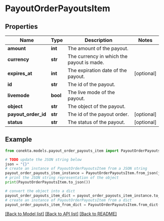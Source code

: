 # PayoutOrderPayoutsItem


## Properties

Name | Type | Description | Notes
------------ | ------------- | ------------- | -------------
**amount** | **int** | The amount of the payout. | 
**currency** | **str** | The currency in which the payout is made. | 
**expires_at** | **int** | The expiration date of the payout. | [optional] 
**id** | **str** | The id of the payout. | 
**livemode** | **bool** | The live mode of the payout. | 
**object** | **str** | The object of the payout. | 
**payout_order_id** | **str** | The id of the payout order. | [optional] 
**status** | **str** | The status of the payout. | [optional] 

## Example

```python
from conekta.models.payout_order_payouts_item import PayoutOrderPayoutsItem

# TODO update the JSON string below
json = "{}"
# create an instance of PayoutOrderPayoutsItem from a JSON string
payout_order_payouts_item_instance = PayoutOrderPayoutsItem.from_json(json)
# print the JSON string representation of the object
print(PayoutOrderPayoutsItem.to_json())

# convert the object into a dict
payout_order_payouts_item_dict = payout_order_payouts_item_instance.to_dict()
# create an instance of PayoutOrderPayoutsItem from a dict
payout_order_payouts_item_from_dict = PayoutOrderPayoutsItem.from_dict(payout_order_payouts_item_dict)
```
[[Back to Model list]](../README.md#documentation-for-models) [[Back to API list]](../README.md#documentation-for-api-endpoints) [[Back to README]](../README.md)


